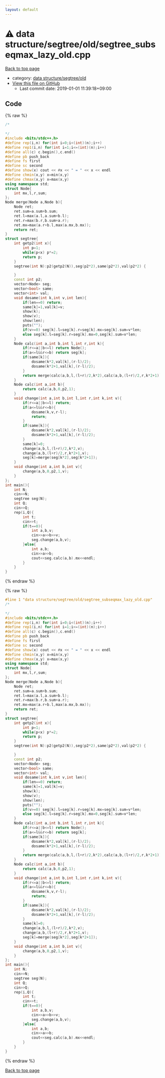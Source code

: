 ```yaml
---
layout: default
---
```


<!-- mathjax config similar to math.stackexchange -->
<script type="text/javascript" async
  src="https://cdnjs.cloudflare.com/ajax/libs/mathjax/2.7.5/MathJax.js?config=TeX-MML-AM_CHTML">
</script>
<script type="text/x-mathjax-config">
  MathJax.Hub.Config({
    TeX: { equationNumbers: { autoNumber: "AMS" }},
    tex2jax: {
      inlineMath: [ ['$','$'] ],
      processEscapes: true
    },
    "HTML-CSS": { matchFontHeight: false },
    displayAlign: "left",
    displayIndent: "2em"
  });
</script>

<script type="text/javascript" src="https://cdnjs.cloudflare.com/ajax/libs/jquery/3.4.1/jquery.min.js"></script>
<script src="https://cdn.jsdelivr.net/npm/jquery-balloon-js@1.1.2/jquery.balloon.min.js" integrity="sha256-ZEYs9VrgAeNuPvs15E39OsyOJaIkXEEt10fzxJ20+2I=" crossorigin="anonymous"></script>
<script type="text/javascript" src="../../../../assets/js/copy-button.js"></script>
<link rel="stylesheet" href="../../../../assets/css/copy-button.css" />


# :warning: data structure/segtree/old/segtree_subseqmax_lazy_old.cpp

<a href="../../../../index.html">Back to top page</a>

* category: <a href="../../../../index.html#fd751f78534902643f339bc0ff029c45">data structure/segtree/old</a>
* <a href="{{ site.github.repository_url }}/blob/master/data structure/segtree/old/segtree_subseqmax_lazy_old.cpp">View this file on GitHub</a>
    - Last commit date: 2019-01-01 11:39:18+09:00




## Code

<a id="unbundled"></a>
{% raw %}
```cpp
/*
	
*/
#include <bits/stdc++.h>
#define rep(i,n) for(int i=0;i<(int)(n);i++)
#define rep1(i,n) for(int i=1;i<=(int)(n);i++)
#define all(c) c.begin(),c.end()
#define pb push_back
#define fs first
#define sc second
#define show(x) cout << #x << " = " << x << endl
#define chmin(x,y) x=min(x,y)
#define chmax(x,y) x=max(x,y)
using namespace std;
struct Node{
	int mx,l,r,sum;
};
Node merge(Node a,Node b){
	Node ret;
	ret.sum=a.sum+b.sum;
	ret.l=max(a.l,a.sum+b.l);
	ret.r=max(b.r,b.sum+a.r);
	ret.mx=max(a.r+b.l,max(a.mx,b.mx));
	return ret;
}
struct segtree{
	int getp2(int x){
		int p=1;
		while(p<x) p*=2;
		return p;
	}
	segtree(int N):p2(getp2(N)),seg(p2*2),same(p2*2),val(p2*2) {

	}
	const int p2;
	vector<Node> seg;
	vector<bool> same;
	vector<int> val;
	void dosame(int k,int v,int len){
		if(len==0) return;
		same[k]=1,val[k]=v;
		show(k);
		show(v);
		show(len);
		puts("");
		if(v>=0) seg[k].l=seg[k].r=seg[k].mx=seg[k].sum=v*len;
		else seg[k].l=seg[k].r=seg[k].mx=0,seg[k].sum=v*len;
	}
	Node calc(int a,int b,int l,int r,int k){
		if(r<=a||b<=l) return Node();
		if(a<=l&&r<=b) return seg[k];
		if(same[k]){
			dosame(k*2,val[k],(r-l)/2);
			dosame(k*2+1,val[k],(r-l)/2);
		}
		return merge(calc(a,b,l,(l+r)/2,k*2),calc(a,b,(l+r)/2,r,k*2+1));
	}
	Node calc(int a,int b){
		return calc(a,b,0,p2,1);
	}
	void change(int a,int b,int l,int r,int k,int v){
		if(r<=a||b<=l) return;
		if(a<=l&&r<=b){
			dosame(k,v,r-l);
			return;
		}
		if(same[k]){
			dosame(k*2,val[k],(r-l)/2);
			dosame(k*2+1,val[k],(r-l)/2);
		}
		same[k]=0;
		change(a,b,l,(l+r)/2,k*2,v);
		change(a,b,(l+r)/2,r,k*2+1,v);
		seg[k]=merge(seg[k*2],seg[k*2+1]);
	}
	void change(int a,int b,int v){
		change(a,b,0,p2,1,v);
	}
};
int main(){
	int N;
	cin>>N;
	segtree seg(N);
	int Q;
	cin>>Q;
	rep(i,Q){
		int t;
		cin>>t;
		if(t==0){
			int a,b,v;
			cin>>a>>b>>v;
			seg.change(a,b,v);
		}else{
			int a,b;
			cin>>a>>b;
			cout<<seg.calc(a,b).mx<<endl;
		}
	}
}

```
{% endraw %}

<a id="bundled"></a>
{% raw %}
```cpp
#line 1 "data structure/segtree/old/segtree_subseqmax_lazy_old.cpp"
/*
	
*/
#include <bits/stdc++.h>
#define rep(i,n) for(int i=0;i<(int)(n);i++)
#define rep1(i,n) for(int i=1;i<=(int)(n);i++)
#define all(c) c.begin(),c.end()
#define pb push_back
#define fs first
#define sc second
#define show(x) cout << #x << " = " << x << endl
#define chmin(x,y) x=min(x,y)
#define chmax(x,y) x=max(x,y)
using namespace std;
struct Node{
	int mx,l,r,sum;
};
Node merge(Node a,Node b){
	Node ret;
	ret.sum=a.sum+b.sum;
	ret.l=max(a.l,a.sum+b.l);
	ret.r=max(b.r,b.sum+a.r);
	ret.mx=max(a.r+b.l,max(a.mx,b.mx));
	return ret;
}
struct segtree{
	int getp2(int x){
		int p=1;
		while(p<x) p*=2;
		return p;
	}
	segtree(int N):p2(getp2(N)),seg(p2*2),same(p2*2),val(p2*2) {

	}
	const int p2;
	vector<Node> seg;
	vector<bool> same;
	vector<int> val;
	void dosame(int k,int v,int len){
		if(len==0) return;
		same[k]=1,val[k]=v;
		show(k);
		show(v);
		show(len);
		puts("");
		if(v>=0) seg[k].l=seg[k].r=seg[k].mx=seg[k].sum=v*len;
		else seg[k].l=seg[k].r=seg[k].mx=0,seg[k].sum=v*len;
	}
	Node calc(int a,int b,int l,int r,int k){
		if(r<=a||b<=l) return Node();
		if(a<=l&&r<=b) return seg[k];
		if(same[k]){
			dosame(k*2,val[k],(r-l)/2);
			dosame(k*2+1,val[k],(r-l)/2);
		}
		return merge(calc(a,b,l,(l+r)/2,k*2),calc(a,b,(l+r)/2,r,k*2+1));
	}
	Node calc(int a,int b){
		return calc(a,b,0,p2,1);
	}
	void change(int a,int b,int l,int r,int k,int v){
		if(r<=a||b<=l) return;
		if(a<=l&&r<=b){
			dosame(k,v,r-l);
			return;
		}
		if(same[k]){
			dosame(k*2,val[k],(r-l)/2);
			dosame(k*2+1,val[k],(r-l)/2);
		}
		same[k]=0;
		change(a,b,l,(l+r)/2,k*2,v);
		change(a,b,(l+r)/2,r,k*2+1,v);
		seg[k]=merge(seg[k*2],seg[k*2+1]);
	}
	void change(int a,int b,int v){
		change(a,b,0,p2,1,v);
	}
};
int main(){
	int N;
	cin>>N;
	segtree seg(N);
	int Q;
	cin>>Q;
	rep(i,Q){
		int t;
		cin>>t;
		if(t==0){
			int a,b,v;
			cin>>a>>b>>v;
			seg.change(a,b,v);
		}else{
			int a,b;
			cin>>a>>b;
			cout<<seg.calc(a,b).mx<<endl;
		}
	}
}

```
{% endraw %}

<a href="../../../../index.html">Back to top page</a>

